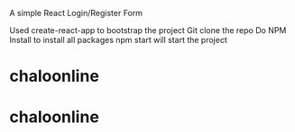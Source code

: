 A simple React Login/Register Form

Used create-react-app to bootstrap the project
Git clone the repo
Do NPM Install to install all packages
npm start will start the project
# chaloonline
# chaloonline
